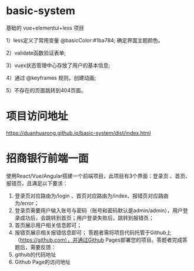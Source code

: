 # basic-system
基础的 vue+elementui+less 项目

1）less定义了常用变量  @basicColor:#1ba784; 确定界面主题颜色。

2）validate函数验证表单;

3）vuex状态管理中心存放了用户的基本信息;

4）通过 @keyframes 规则，创建动画;

5）不存在的页面跳转到404页面。

# 项目访问地址
https://duanhuarong.github.io/basic-system/dist/index.html

# 招商银行前端一面
使用React/Vue/Angular搭建一个前端项目，此项目有3个界面：登录页 、首页、报错页，且满足以下要求：
1. 登录页对应路由为/login 、首页对应路由为/index、报错页对应路由为/error；
2. 登录页需要用户输入账号与密码（账号和密码默认是admin/admin），用户登录成功后，会跳转到首页；用户登录失败后，跳转到报错页；
3. 首页展示用户相关信息即可；
4. 报错页展示相关报错信息即可；
 答题者需将项目代码托管于Github上（https://github.com），并通过Github Pages部署您的项目。答题者完成答题后，需要反馈：
1. github的代码地址
2. Github Page的访问地址
